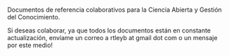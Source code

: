# 
Documentos de referencia colaborativos para la Ciencia Abierta y Gestión del Conocimiento.

Si deseas colaborar, ya que todos los documentos están en constante actualización, envíame un correo a rtleyb at gmail dot com o un mensaje por este medio!
